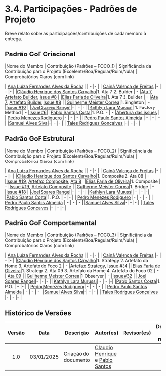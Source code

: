 # 3.4. Participações - Padrões de Projeto

Breve relato sobre as participações/contribuições de cada membro à entrega.

## Padrão GoF Criacional

|Nome do Membro | Contribuição (Padrões – FOCO_1) | Significância da Contribuição para o Projeto (Excelente/Boa/Regular/Ruim/Nula) | Comprobatórios Claros (com link)

| [Ana Luíza Fernandes Alves da Rocha][AnaGH] | | - |- |
| [Cainã Valença de Freitas][CainaGH] |- | -  |- |
|[Cláudio Henrique dos Santos Carvalho][ClaudioGH]|1. Ata 7 2. Builder | - |[Ata 7](https://unbarqdsw2024-2.github.io/2024.2_G5_Turismo_Entrega_03/#/atas/ata_07), [Artefato Builder](https://unbarqdsw2024-2.github.io/2024.2_G5_Turismo_Entrega_03/#/PadroesDeProjeto/criacionais/3.1.3.Builder), [Issue #8](https://github.com/UnBArqDsw2024-2/2024.2_G5_Turismo_Entrega_03/issues/8)  |
|[Elias Faria de Oliveira][EliasGH]|1. Ata 7 2. Builder | - |[Ata 7](https://unbarqdsw2024-2.github.io/2024.2_G5_Turismo_Entrega_03/#/atas/ata_07), [Artefato Builder](https://unbarqdsw2024-2.github.io/2024.2_G5_Turismo_Entrega_03/#/PadroesDeProjeto/criacionais/3.1.3.Builder), [Issue #8](https://github.com/UnBArqDsw2024-2/2024.2_G5_Turismo_Entrega_03/issues/8) |
|[Guilherme Meister Correa][GuilhermeGH]|1. Singleton | -  |[Issue #10](https://github.com/UnBArqDsw2024-2/2024.2_G5_Turismo_Entrega_03/issues/10) |
|[Joel Soares Rangel][JoelGH]|- | - |- |
|[Kathlyn Lara Murussi][KathlynGH]| 1. Factory Method | - |[Issue #6](https://github.com/UnBArqDsw2024-2/2024.2_G5_Turismo_Entrega_03/issues/6)|
|[Pablo Santos Costa][PabloGH]|1. P.O. - | -  |[Abertura das issues](https://github.com/UnBArqDsw2024-2/2024.2_G5_Turismo_Entrega_03/issues?q=is%3Aissue+is%3Aclosed) |
| [Pedro Menezes Rodiguero][PedroRGH] |- | - | - |
| [Pedro Paulo Santos Almeida][PedroPGH] | - | - | - |
|[Samuel Alves Silva][SamuelGH]|-| -  |- |
| [Tales Rodrigues Gonçalves][TalesGH] |- | -  |- |



## Padrão GoF Estrutural
|Nome do Membro | Contribuição (Padrões – FOCO_2) | Significância da Contribuição para o Projeto (Excelente/Boa/Regular/Ruim/Nula) | Comprobatórios Claros (com link)

| [Ana Luíza Fernandes Alves da Rocha][AnaGH] | | - |- |
| [Cainã Valença de Freitas][CainaGH] |- | -  |- |
|[Cláudio Henrique dos Santos Carvalho][ClaudioGH]|1. Composite 2. Ata 08 | - |[Issue #19](https://github.com/UnBArqDsw2024-2/2024.2_G5_Turismo_Entrega_03/issues/19), [Artefato Composite](https://unbarqdsw2024-2.github.io/2024.2_G5_Turismo_Entrega_03/#/PadroesDeProjeto/estruturais/3.2.3.Composite), [Ata 8](https://unbarqdsw2024-2.github.io/2024.2_G5_Turismo_Entrega_03/#/atas/ata_08)  |
|[Elias Faria de Oliveira][EliasGH]|1. Composite  | - |[Issue #19](https://github.com/UnBArqDsw2024-2/2024.2_G5_Turismo_Entrega_03/issues/19), [Artefato Composite](https://unbarqdsw2024-2.github.io/2024.2_G5_Turismo_Entrega_03/#/PadroesDeProjeto/estruturais/3.2.3.Composite) |
|[Guilherme Meister Correa][GuilhermeGH]|1. Bridge | -  |[Issue #18](https://github.com/UnBArqDsw2024-2/2024.2_G5_Turismo_Entrega_03/issues/18) |
|[Joel Soares Rangel][JoelGH]|- | - |- |
|[Kathlyn Lara Murussi][KathlynGH]| - | - |-|
|[Pablo Santos Costa][PabloGH]|1. P.O. | -  |- |
| [Pedro Menezes Rodiguero][PedroRGH] |- | - | - |
| [Pedro Paulo Santos Almeida][PedroPGH] | - | - | - |
|[Samuel Alves Silva][SamuelGH]|-| -  |- |
| [Tales Rodrigues Gonçalves][TalesGH] |- | -  |- |


## Padrão GoF Comportamental
|Nome do Membro | Contribuição (Padrões – FOCO_3) | Significância da Contribuição para o Projeto (Excelente/Boa/Regular/Ruim/Nula) | Comprobatórios Claros (com link)

| [Ana Luíza Fernandes Alves da Rocha][AnaGH] | | - |- |
| [Cainã Valença de Freitas][CainaGH] |- | -  |- |
|[Cláudio Henrique dos Santos Carvalho][ClaudioGH]|1. Strategy 2. Artefato da Home 3. Artefato do Foco 2 | - |[Artefato Strategy](https://unbarqdsw2024-2.github.io/2024.2_G5_Turismo_Entrega_03/#/PadroesDeProjeto/comportamentais/3.3.1.Strategy), [Issue #34](https://github.com/UnBArqDsw2024-2/2024.2_G5_Turismo_Entrega_03/issues/34)  |
|[Elias Faria de Oliveira][EliasGH]|1. Strategy 2. Ata 09 3. Artefato da Home 4. Artefato do Foco 02 | - | [Ata 09](https://unbarqdsw2024-2.github.io/2024.2_G5_Turismo_Entrega_03/#/atas/ata_09) |
|[Guilherme Meister Correa][GuilhermeGH]|1. Observer | -  |[Issue #32](https://github.com/UnBArqDsw2024-2/2024.2_G5_Turismo_Entrega_03/issues/32) |
|[Joel Soares Rangel][JoelGH]|- | - |- |
|[Kathlyn Lara Murussi][KathlynGH]| - | - |-|
|[Pablo Santos Costa][PabloGH]|1. P.O. | -  |- |
| [Pedro Menezes Rodiguero][PedroRGH] |- | - | - |
| [Pedro Paulo Santos Almeida][PedroPGH] | - | - | - |
|[Samuel Alves Silva][SamuelGH]|-| -  |- |
| [Tales Rodrigues Gonçalves][TalesGH] |- | -  |- |


## Histórico de Versões

| Versão | Data | Descrição | Autor(es) | Revisor(es) | Detalhes da revisão |
| :----: | :--: | --------- | ----------- | ------ | :---: |
| 1.0  | 03/01/2025 | Criação do documento | [Claudio Henrique][ClaudioGH] e [Pablo Santos][PabloGH] | |  |

[AnaGH]: https://github.com/analufernanndess
[CainaGH]: https://github.com/freitasc
[ClaudioGH]: https://github.com/claudiohsc
[EliasGH]: https://github.com/EliasOliver21
[GuilhermeGH]: https://github.com/gmeister18
[IgorGH]: https://github.com/Igor-Thiago
[JoelGH]: https://github.com/JoelSRangel
[KathlynGH]: https://github.com/klmurussi
[PabloGH]: https://github.com/pabloheika
[PedroRGH]: https://github.com/pedro-rodiguero
[PedroPGH]: https://github.com/Pedrin0030
[SamuelGH]: https://github.com/samuelalvess
[TalesGH]: https://github.com/TalesRG